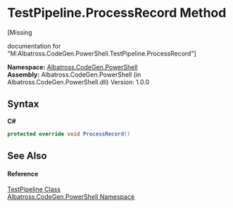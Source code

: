 # TestPipeline.ProcessRecord Method 
 

\[Missing <summary> documentation for "M:Albatross.CodeGen.PowerShell.TestPipeline.ProcessRecord"\]

**Namespace:**&nbsp;<a href="73820E42">Albatross.CodeGen.PowerShell</a><br />**Assembly:**&nbsp;Albatross.CodeGen.PowerShell (in Albatross.CodeGen.PowerShell.dll) Version: 1.0.0

## Syntax

**C#**<br />
``` C#
protected override void ProcessRecord()
```


## See Also


#### Reference
<a href="5F3986D3">TestPipeline Class</a><br /><a href="73820E42">Albatross.CodeGen.PowerShell Namespace</a><br />